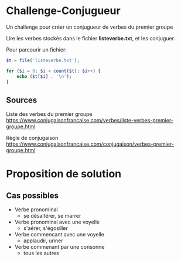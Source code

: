 # Challenge-Conjugueur
Un challenge pour créer un conjugueur de verbes du premier groupe

Lire les verbes stockés dans le fichier **listeverbe.txt**, et les conjuguer.

Pour parcourir un fichier:
```php
$t = file('listeverbe.txt');

for ($i = 0; $i < count($t); $i++) {
    echo ($t[$i] . '\n');
}
```

## Sources

Liste des verbes du premier groupe
https://www.conjugaisonfrancaise.com/verbes/liste-verbes-premier-groupe.html

Règle de conjugaison
https://www.conjugaisonfrancaise.com/conjugaison/verbes-premier-groupe.html


# Proposition de solution

## Cas possibles

* Verbe pronominal
    * se désaltérer, se marrer
* Verbe pronominal avec une voyelle
    * s'aérer, s'égosiller
* Verbe commencant avec une voyelle
    * applaudir, uriner
* Verbe commenant par une consonne
    * tous les autres